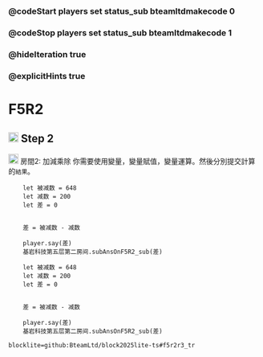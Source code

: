 ### @codeStart players set status_sub bteamltdmakecode 0
### @codeStop players set status_sub bteamltdmakecode 1

### @hideIteration true
### @explicitHints true

# F5R2

## <img src="https://blocklite.20240806.xyz/tw/1/f5r2_sub" width="20" height="20"> Step 2
<img src="https://blocklite.20240806.xyz/tw/1/f5r2_sub" width="20" height="20"> 房間2: 加減乘除
你需要使用變量，變量賦值，變量運算。然後分別提交計算的``結果``。

```ghost
    let 被减数 = 648
    let 减数 = 200
    let 差 = 0
    
    
    差 = 被减数 - 减数

    player.say(差)
    基岩科技第五层第二房间.subAnsOnF5R2_sub(差)
```
```template
    let 被减数 = 648
    let 减数 = 200
    let 差 = 0
    
    
    差 = 被减数 - 减数

    player.say(差)
    基岩科技第五层第二房间.subAnsOnF5R2_sub(差)
```

```package
blocklite=github:BteamLtd/block2025lite-ts#f5r2r3_tr
``` 